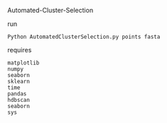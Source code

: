 Automated-Cluster-Selection

run
```
Python AutomatedClusterSelection.py points fasta
```

requires
```
matplotlib
numpy
seaborn
sklearn
time
pandas
hdbscan
seaborn
sys
```